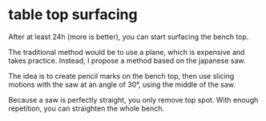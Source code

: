 # table top surfacing #
After at least 24h (more is better), you can start surfacing the bench top.

The traditional method would  be to use a plane, which is expensive and takes practice.
Instead, I propose a method based on the japanese saw.

The idea is to create pencil marks on the bench top,
then use slicing motions with the saw at an angle of 30°,
using the middle of the saw.

Because a saw is perfectly straight, you only remove top spot.
With enough repetition, you can straighten the whole bench.